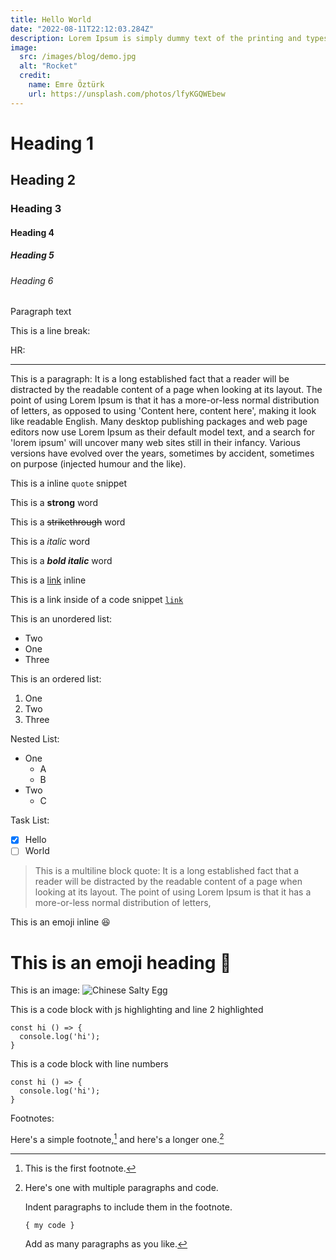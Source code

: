 ```yaml
---
title: Hello World
date: "2022-08-11T22:12:03.284Z"
description: Lorem Ipsum is simply dummy text of the printing and typesetting industry. Lorem Ipsum has been the industry's standard dummy text ever since the 1500s, when an unknown printer took a galley of type and scrambled it to make a type specimen book.
image:
  src: /images/blog/demo.jpg
  alt: "Rocket"
  credit:
    name: Emre Öztürk
    url: https://unsplash.com/photos/lfyKGQWEbew
---
```


# Heading 1

## Heading 2

### Heading 3

#### Heading 4

##### Heading 5

###### Heading 6

Paragraph text

This is a line break:

HR:

---

This is a paragraph: It is a long established fact that a reader will be distracted by the readable content of a page when looking at its layout. The point of using Lorem Ipsum is that it has a more-or-less normal distribution of letters, as opposed to using 'Content here, content here', making it look like readable English. Many desktop publishing packages and web page editors now use Lorem Ipsum as their default model text, and a search for 'lorem ipsum' will uncover many web sites still in their infancy. Various versions have evolved over the years, sometimes by accident, sometimes on purpose (injected humour and the like).

This is a inline `quote` snippet

This is a **strong** word

This is a ~~strikethrough~~ word

This is a _italic_ word

This is a **_bold italic_** word

This is a [link](/#) inline

This is a link inside of a code snippet [`link`](/#)

This is an unordered list:

- Two
- One
- Three

This is an ordered list:

1.  One
2.  Two
3.  Three

Nested List:

- One
  - A
  - B
- Two
  - C

Task List:

- [x] Hello
- [ ] World

> This is a multiline block quote:
> It is a long established fact that a reader will be distracted by the readable content of a page when looking at its layout.
> The point of using Lorem Ipsum is that it has a more-or-less normal distribution of letters,

This is an emoji inline 😆

# This is an emoji heading 🗿

This is an image:
![Chinese Salty Egg](/example.jpeg "hello")

This is a code block with js highlighting and line 2 highlighted

```javascript{2}
const hi () => {
  console.log('hi');
}
```

This is a code block with line numbers

```js[class="line-numbers"]
const hi () => {
  console.log('hi');
}
```

Footnotes:

Here's a simple footnote,[^1] and here's a longer one.[^bignote]

[^1]: This is the first footnote.
[^bignote]: Here's one with multiple paragraphs and code.

    Indent paragraphs to include them in the footnote.

    `{ my code }`

    Add as many paragraphs as you like.

